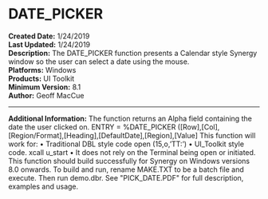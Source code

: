 # DATE_PICKER<br />
**Created Date:** 1/24/2019<br />
**Last Updated:** 1/24/2019<br />
**Description:** The DATE_PICKER function presents a Calendar style Synergy window so the user can select a date using the mouse.<br />
**Platforms:** Windows<br />
**Products:** UI Toolkit<br />
**Minimum Version:** 8.1<br />
**Author:** Geoff MacCue
<hr>

**Additional Information:** The function returns an Alpha field containing the date the user clicked on. ENTRY = %DATE_PICKER ([Row],[Col],[Region/Format],[Heading],[DefaultDate],[Region],[Value] This function will work for: • Traditional DBL style code open (15,o,’TT:’) • UI_Toolkit style code. xcall u_start • It does not rely on the Terminal being open or initiated. This function should build successfully for Synergy on Windows versions 8.0 onwards. To build and run, rename MAKE.TXT to be a batch file and execute. Then run demo.dbr. See "PICK_DATE.PDF" for full description, examples and usage.
